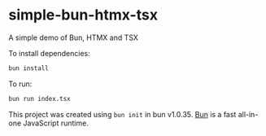 # simple-bun-htmx-tsx
A simple demo of Bun, HTMX and TSX

To install dependencies:

```bash
bun install
```

To run:

```bash
bun run index.tsx
```

This project was created using `bun init` in bun v1.0.35. [Bun](https://bun.sh) is a fast all-in-one JavaScript runtime.
